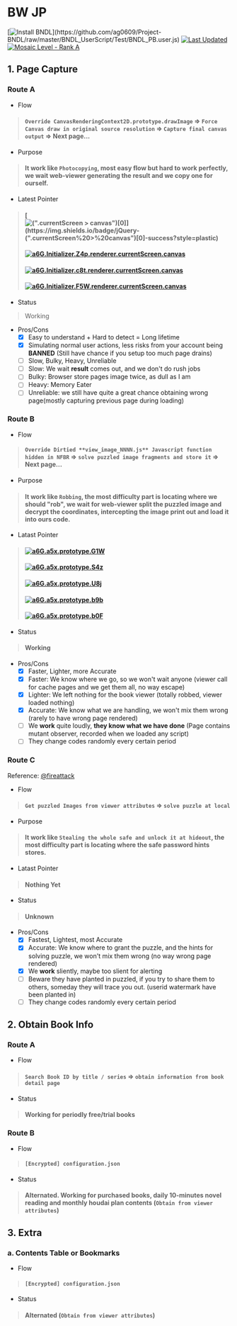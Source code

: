 # BW JP

[![Install BNDL](https://img.shields.io/badge/Install-BNDL%20(Bootstrap%20Ver.)-green?style=plastic)](https://github.com/ag0609/Project-BNDL/raw/master/BNDL_UserScript/Test/BNDL_PB.user.js) [![Last Updated](https://img.shields.io/badge/Lastest%20Version-20220110.6-green?style=plastic)](#) [![Mosaic Level - Rank A](https://img.shields.io/badge/Mosaic%20Level-Rank%20A-critical?style=plastic)](https://www.bilibili.com/read/cv7181895)

## 1. Page Capture

### Route A
- Flow

> #### `Override CanvasRenderingContext2D.prototype.drawImage` => `Force Canvas draw in original source resolution` => `Capture final canvas output` => Next page...

- Purpose

> #### It work like `Photocopying`, most easy flow but hard to work perfectly, we wait web-viewer generating the **result** and we copy one for ourself.

- Latest Pointer

> #### [![$(".currentScreen > canvas")[0]](https://img.shields.io/badge/jQuery-$(".currentScreen%20>%20canvas")[0]-success?style=plastic)](#)
> #### [![a6G.Initializer.Z4p.renderer.currentScreen.canvas](https://img.shields.io/badge/viewer__image__2.0.20__2021--10--26.js-N%46%42%52.a6G.Initializer.Z4p.renderer.currentScreen.canvas-success?style=plastic)](#)
> #### [![a6G.Initializer.c8t.renderer.currentScreen.canvas](https://img.shields.io/badge/viewer__image__2.0.19__2021--09--30.js-N%46%42%52.a6G.Initializer.c8t.renderer.currentScreen.canvas-inactive?style=plastic)](#)
> #### [![a6G.Initializer.F5W.renderer.currentScreen.canvas](https://img.shields.io/badge/viewer__image__2.0.17__2021--03--05.js-N%46%42%52.a6G.Initializer.F5W.renderer.currentScreen.canvas-inactive?style=plastic)](#)

- Status
> Working

- Pros/Cons
  - [x] Easy to understand + Hard to detect = Long lifetime
  - [x] Simulating normal user actions, less risks from your account being **BANNED** (Still have chance if you setup too much page drains)
  - [ ] Slow, Bulky, Heavy, Unreliable
  - [ ] Slow: We wait **result** comes out, and we don't do rush jobs
  - [ ] Bulky: Browser store pages image twice, as dull as I am
  - [ ] Heavy: Memory Eater
  - [ ] Unreliable: we still have quite a great chance obtaining wrong page(mostly capturing previous page during loading)

### Route B
- Flow

> #### `Override Dirtied **view_image_NNNN.js** Javascript function hidden in NFBR` => `solve puzzled image fragments and store it` => Next page...

- Purpose

> #### It work like `Robbing`, the most difficulty part is locating where we should "rob", we wait for web-viewer split the puzzled image and decrypt the coordinates, intercepting the image print out and load it into ours code.

- Latast Pointer

> #### [![a6G.a5x.prototype.G1W](https://img.shields.io/badge/viewer__image__2.0.20__2021--10--26.js-N%46%42%52.a6G.a5x.prototype.G1W-success?style=plastic)](#)
> #### [![a6G.a5x.prototype.S4z](https://img.shields.io/badge/viewer__image__2.0.19__2021--09--30.js-N%46%42%52.a6G.a5x.prototype.S4z-inactive?style=plastic)](#)
> #### [![a6G.a5x.prototype.U8j](https://img.shields.io/badge/viewer__image__2.0.17__2021--03--05.js-N%46%42%52.a6G.a5x.prototype.U8j-inactive?style=plastic)](#)
> #### [![a6G.a5x.prototype.b9b](https://img.shields.io/badge/viewer__image__2.0.10__2019--09--18.js-N%46%42%52.a6G.a5x.prototype.b9b-inactive?style=plastic)](#)
> #### [![a6G.a5x.prototype.b0F](https://img.shields.io/badge/viewer__image__v0.1.10__2018--11--15.js-N%46%42%52.a6G.a5x.prototype.b0F-inactive?style=plastic)](#)

- Status

> #### Working

- Pros/Cons
  - [x] Faster, Lighter, more Accurate
  - [x] Faster: We know where we go, so we won't wait anyone (viewer call for cache pages and we get them all, no way escape)
  - [x] Lighter: We left nothing for the book viewer (totally robbed, viewer loaded nothing)
  - [x] Accurate: We know what we are handling, we won't mix them wrong (rarely to have wrong page rendered)
  - [ ] We **work** quite loudly, __they know what we have done__ (Page contains mutant observer, recorded when we loaded any script)
  - [ ] They change codes randomly every certain period

### Route C

Reference: [@fireattack](https://fireattack.wordpress.com/2021/08/27/a-better-way-to-dump-b%6f%6fkwalker/)

- Flow

> #### `Get puzzled Images from viewer attributes` => `solve puzzle at local`

- Purpose

> #### It work like `Stealing the whole safe and unlock it at hideout`, the most difficulty part is locating where the safe password hints stores.

- Latast Pointer

> #### Nothing Yet

- Status

> #### Unknown

- Pros/Cons
  - [x] Fastest, Lightest, most Accurate
  - [x] Accurate: We know where to grant the puzzle, and the hints for solving puzzle, we won't mix them wrong (no way wrong page rendered)
  - [x] We **work** sliently, maybe too slient for alerting
  - [ ] Beware they have planted in puzzled, if you try to share them to others, someday they will trace you out. (userid watermark have been planted in)
  - [ ] They change codes randomly every certain period

## 2. Obtain Book Info

### Route A
- Flow

> #### `Search Book ID by title / series` => `obtain information from book detail page`

- Status

> #### Working for periodly free/trial books

### Route B
- Flow

> #### `[Encrypted] configuration.json`

- Status

> #### Alternated. Working for purchased books, daily 10-minutes novel reading and monthly houdai plan contents (`Obtain from viewer attributes`)

## 3. Extra

### a. Contents Table or Bookmarks
- Flow

> #### `[Encrypted] configuration.json`

- Status

> #### Alternated (`Obtain from viewer attributes`)
